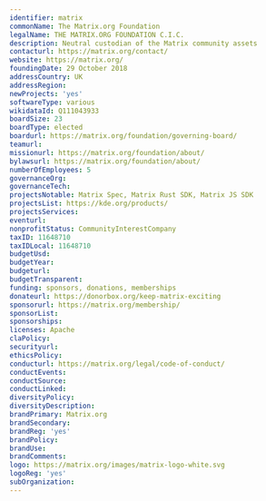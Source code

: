 ```yaml
---
identifier: matrix
commonName: The Matrix.org Foundation
legalName: THE MATRIX.ORG FOUNDATION C.I.C.
description: Neutral custodian of the Matrix community assets
contacturl: https://matrix.org/contact/
website: https://matrix.org/
foundingDate: 29 October 2018
addressCountry: UK
addressRegion:
newProjects: 'yes'
softwareType: various
wikidataId: Q111043933
boardSize: 23
boardType: elected
boardurl: https://matrix.org/foundation/governing-board/
teamurl:
missionurl: https://matrix.org/foundation/about/
bylawsurl: https://matrix.org/foundation/about/
numberOfEmployees: 5
governanceOrg:
governanceTech:
projectsNotable: Matrix Spec, Matrix Rust SDK, Matrix JS SDK
projectsList: https://kde.org/products/
projectsServices:
eventurl:
nonprofitStatus: CommunityInterestCompany 
taxID: 11648710
taxIDLocal: 11648710
budgetUsd:
budgetYear:
budgeturl:
budgetTransparent:
funding: sponsors, donations, memberships
donateurl: https://donorbox.org/keep-matrix-exciting
sponsorurl: https://matrix.org/membership/
sponsorList:
sponsorships:
licenses: Apache
claPolicy: 
securityurl:
ethicsPolicy: 
conducturl: https://matrix.org/legal/code-of-conduct/
conductEvents:
conductSource: 
conductLinked: 
diversityPolicy:
diversityDescription:
brandPrimary: Matrix.org
brandSecondary:
brandReg: 'yes'
brandPolicy:
brandUse:
brandComments:
logo: https://matrix.org/images/matrix-logo-white.svg
logoReg: 'yes'
subOrganization:
---
```

